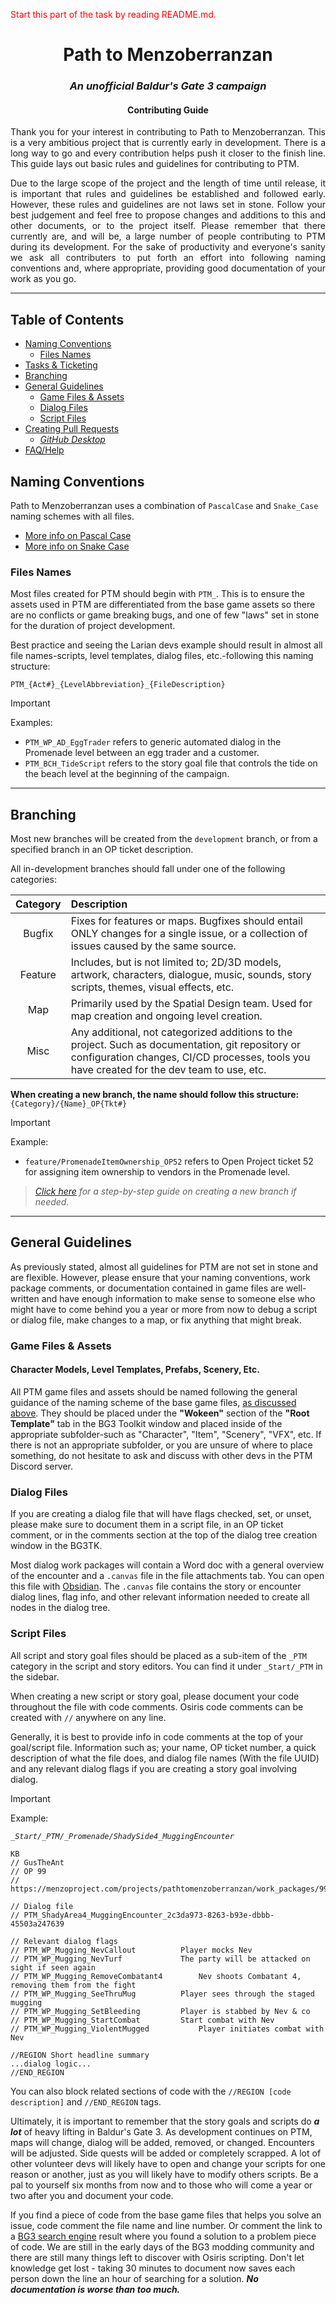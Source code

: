 
<!-- GitHub flavored Markdown syntax -->
<!-- https://gist.github.com/Cube707/810e9441de3aa2e2a2cc79eb4f0adaaf -->

<!-- Original: GusTheAnt, March 9, 2025 -->
<!-- Updated for Skill Check: Myrktil, September 29, 2025 -->

<span style="color:red">Start this part of the task by reading README.md.</span>

<div align="center">
	<h1><b>Path to Menzoberranzan</b></h1>
	<h3><i>An unofficial Baldur's Gate 3 campaign</i></h3>
	<h4>Contributing Guide</h4>
</div>

<div align="justify">
	<p>
		Thank you for your interest in contributing to Path to Menzoberranzan. This is a very ambitious project that is currently early in development. There is a long way to go and every contribution helps push it closer to the finish line. This guide lays out basic rules and guidelines for contributing to PTM.
	</p>
	<p>
		Due to the large scope of the project and the length of time until release, it is important that rules and guidelines be established and followed early. However, these rules and guidelines are not laws set in stone. Follow your best judgement and feel free to propose changes and additions to this and other documents, or to the project itself. Please remember that there currently are, and will be, a large number of people contributing to PTM during its development. For the sake of productivity and everyone's sanity we ask all contributers to put forth an effort into following naming conventions and, where appropriate, providing good documentation of your work as you go.
	</p>
</div>

___

<h2>Table of Contents</h2>

- [Naming Conventions](#naming-conventions)
	- [Files Names](#files-names)
- [Tasks \& Ticketing](#tasks--ticketing)
- [Branching](#branching)
- [General Guidelines](#general-guidelines)
	- [Game Files \& Assets](#game-files--assets)
	- [Dialog Files](#dialog-files)
	- [Script Files](#script-files)
- [Creating Pull Requests](#creating-pull-requests)
	- [*GitHub Desktop*](#github-desktop)
- [FAQ/Help](#faqhelp)

## Naming Conventions

Path to Menzoberranzan uses a combination of `PascalCase` and `Snake_Case` naming schemes with all files. 
- [More info on Pascal Case](https://www.theserverside.com/definition/Pascal-case)
- [More info on Snake Case](https://developer.mozilla.org/en-US/docs/Glossary/Snake_case)

### Files Names

Most files created for PTM should begin with `PTM_`. This is to ensure the assets used in PTM are differentiated from the base game assets so there are no conflicts or game breaking bugs, and one of few "laws" set in stone for the duration of project development.

Best practice and seeing the Larian devs example should result in almost all file names-scripts, level templates, dialog files, etc.-following this naming structure:

`PTM_{Act#}_{LevelAbbreviation}_{FileDescription}`
> [!IMPORTANT]
> Examples:
> - `PTM_WP_AD_EggTrader` refers to generic automated dialog in the Promenade level between an egg trader and a customer.
> - `PTM_BCH_TideScript` refers to the story goal file that controls the tide on the beach level at the beginning of the campaign.

___

## Branching

Most new branches will be created from the `development` branch, or from a specified branch in an OP ticket description.

All in-development branches should fall under one of the following categories:

| Category  | Description |
|:---------:|:------------|
| Bugfix	| Fixes for features or maps. Bugfixes should entail ONLY changes for a single issue, or a collection of issues caused by the same source.
| Feature	| Includes, but is not limited to; 2D/3D models, artwork, characters, dialogue, music, sounds, story scripts, themes, visual effects,  etc.
| Map		| Primarily used by the Spatial Design team. Used for map creation and ongoing level creation.
| Misc		| Any additional, not categorized additions to the project. Such as documentation, git repository or configuration changes, CI/CD processes, tools you have created for the dev team to use, etc.

**When creating a new branch, the name should follow this structure:**
`{Category}/{Name}_OP{Tkt#}`
> [!IMPORTANT]
> Example:
> - `feature/PromenadeItemOwnership_OP52` refers to Open Project ticket 52 for assigning item ownership to vendors in the Promenade level.

> *[Click here](./tutorials/branching.md) for a step-by-step guide on creating a new branch if needed.*

___

## General Guidelines

As previously stated, almost all guidelines for PTM are not set in stone and are flexible. However, please ensure that your naming conventions, work package comments, or documentation contained in game files are well-written and have enough information to make sense to someone else who might have to come behind you a year or more from now to debug a script or dialog file, make changes to a map, or fix anything that might break.

### Game Files & Assets

<h4>Character Models, Level Templates, Prefabs, Scenery, Etc.</h4>

All PTM game files and assets should be named following the general guidance of the naming scheme of the base game files, [as discussed above](#files-names). They should be placed under the **"Wokeen"** section of the **"Root Template"** tab in the BG3 Toolkit window and placed inside of the appropriate subfolder-such as "Character", "Item", "Scenery", "VFX", etc. If there is not an appropriate subfolder, or you are unsure of where to place something, do not hesitate to ask and discuss with other devs in the PTM Discord server.

### Dialog Files

If you are creating a dialog file that will have flags checked, set, or unset, please make sure to document them in a script file, in an OP ticket comment, or in the comments section at the top of the dialog tree creation window in the BG3TK.

Most dialog work packages will contain a Word doc with a general overview of the encounter and a `.canvas` file in the file attachments tab. You can open this file with [Obsidian](https://obsidian.md/). The `.canvas` file contains the story or encounter dialog lines, flag info, and other relevant information needed to create all nodes in the dialog tree.

### Script Files

All script and story goal files should be placed as a sub-item of the `_PTM` category in the script and story editors. You can find it under `_Start/_PTM` in the sidebar.

When creating a new script or story goal, please document your code throughout the file with code comments. Osiris code comments can be created with `//` anywhere on any line.

Generally, it is best to provide info in code comments at the top of your goal/script file. Information such as; your name, OP ticket number, a quick description of what the file does, and dialog file names (With the file UUID) and any relevant dialog flags if you are creating a story goal involving dialog.

> [!IMPORTANT]
> Example:
> 
> *`_Start/_PTM/_Promenade/ShadySide4_MuggingEncounter`*
> ```
> KB
> // GusTheAnt
> // OP 99
> // https://menzoproject.com/projects/pathtomenzoberranzan/work_packages/99/activity
>
> // Dialog file
> // PTM_ShadyArea4_MuggingEncounter_2c3da973-8263-b93e-dbbb-45503a247639
>
> // Relevant dialog flags
> // PTM_WP_Mugging_NevCallout			Player mocks Nev
> // PTM_WP_Mugging_NevTurf				The party will be attacked on sight if seen again
> // PTM_WP_Mugging_RemoveCombatant4		Nev shoots Combatant 4, removing them from the fight
> // PTM_WP_Mugging_SeeThruMug			Player sees through the staged mugging
> // PTM_WP_Mugging_SetBleeding			Player is stabbed by Nev & co
> // PTM_WP_Mugging_StartCombat			Start combat with Nev
> // PTM_WP_Mugging_ViolentMugged			Player initiates combat with Nev
>
> //REGION Short headline summary
> ...dialog logic...
> //END_REGION
> ```

You can also block related sections of code with the `//REGION [code description]` and `//END_REGION` tags.

Ultimately, it is important to remember that the story goals and scripts do ***a lot*** of heavy lifting in Baldur's Gate 3. As development continues on PTM, maps will change, dialog will be added, removed, or changed. Encounters will be adjusted. Side quests will be added or completely scrapped. A lot of other volunteer devs will likely have to open and change your scripts for one reason or another, just as you will likely have to modify others scripts. Be a pal to yourself six months from now and to those who will come a year or two after you and document your code.

If you find a piece of code from the base game files that helps you solve an issue, code comment the file name and line number. Or comment the link to a [BG3 search engine](https://bg3.norbyte.dev/search) result where you found a solution to a problem piece of code. We are still in the early days of the BG3 modding community and there are still many things left to discover with Osiris scripting. Don't let knowledge get lost - taking 30 minutes to document now saves each person down the line an hour of searching for a solution. ***No documentation is worse than too much.***
